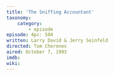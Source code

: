 ```yaml
---
title: 'The Sniffing Accountant'
taxonomy:
    category:
        - episode
episode: 4pc: 504   
written: Larry David & Jerry Seinfeld
directed: Tom Cherones
aired: October 7, 1993
imdb: 
wiki: 
---
```

